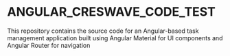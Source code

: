 # ANGULAR_CRESWAVE_CODE_TEST
This repository contains the source code for an Angular-based task management application built using Angular Material for UI components and Angular Router for navigation
